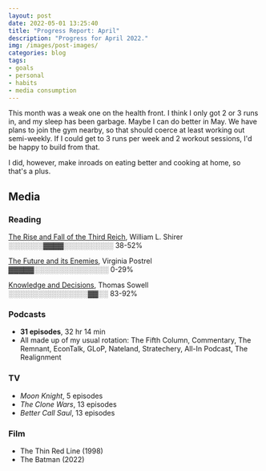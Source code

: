 ```yaml
---
layout: post
date: 2022-05-01 13:25:40
title: "Progress Report: April"
description: "Progress for April 2022."
img: /images/post-images/
categories: blog
tags:
- goals
- personal
- habits
- media consumption
---
```


This month was a weak one on the health front. I think I only got 2 or 3 runs in, and my sleep has been garbage. Maybe I can do better in May. We have plans to join the gym nearby, so that should coerce at least working out semi-weekly. If I could get to 3 runs per week and 2 workout sessions, I'd be happy to build from that.

I did, however, make inroads on eating better and cooking at home, so that's a plus.

## Media

### Reading

[The Rise and Fall of the Third Reich](/books/shirer-the-rise-and-fall-of-the-third-reich/ "The Rise and Fall of the Third Reich"), William L. Shirer<br />
<span class="progress-meter">░░░░░░░▓▓▓▓░░░░░░░░░░ 38-52%</span>

[The Future and its Enemies](/books/postrel-the-future-and-its-enemies/ "The Future and its Enemies"), Virginia Postrel<br />
<span class="progress-meter">▓▓▓▓▓░░░░░░░░░░░░░░░ 0-29%</span>

[Knowledge and Decisions](/books/sowell-knowledge-and-decisions/ "Knowledge and Decisions"), Thomas Sowell<br />
<span class="progress-meter">░░░░░░░░░░░░░░░░▓▓░░ 83-92%</span>

### Podcasts

- **31 episodes**, 32 hr 14 min
- All made up of my usual rotation: The Fifth Column, Commentary, The Remnant, EconTalk, GLoP, Nateland, Stratechery, All-In Podcast, The Realignment

### TV

- _Moon Knight_, 5 episodes
- _The Clone Wars_, 13 episodes
- _Better Call Saul_, 13 episodes

### Film

- The Thin Red Line (1998)
- The Batman (2022)
